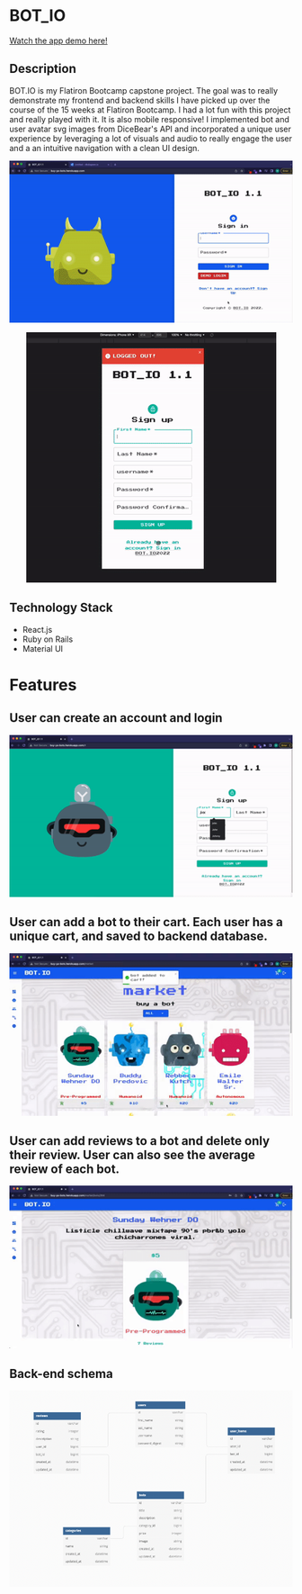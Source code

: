 # BOT_IO
<a href = "https://youtu.be/IaJeeMGrXWA">Watch the app demo here!</a>
## Description

BOT.IO is my Flatiron Bootcamp capstone project. The goal was to really demonstrate my frontend and backend skills I have picked up over the course of the 15 weeks at Flatiron Bootcamp. I had a lot fun with this project and really played with it. It is also mobile responsive! I implemented bot and user avatar svg images from DiceBear's API and incorporated a unique user experience by leveraging a lot of visuals and audio to really engage the user and a an intuitive navigation with a clean UI design. 

<p align="center"><img src = "/git-demo/demo.gif"/></p>
<p align="center"><img src = "/git-demo/mobile-demo.gif"/></p>



## Technology Stack

- React.js
- Ruby on Rails
- Material UI

 


# Features

## User can create an account and login
<p align="center"><img src = "/git-demo/login_signup_demo.gif"/></p>

## User can add a bot to their cart. Each user has a unique cart, and saved to backend database.
<p align="center"><img src = "/git-demo/add-to-cart.gif"/></p>

## User can add reviews to a bot and delete only their review. User can also see the average review of each bot.
<p align="center"><img src = "/git-demo/review-demo.gif"/></p>

## Back-end schema
<p align="center"><img src = "/git-demo/schema.png"/></p>

